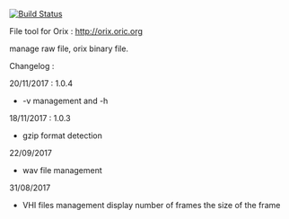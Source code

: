[![Build Status](https://travis-ci.org/oric-software/file.svg?branch=master)](https://travis-ci.org/oric-software/file)

File tool for Orix : http://orix.oric.org

manage raw file, orix binary file.

Changelog :

20/11/2017 : 1.0.4
* -v management and -h

18/11/2017 : 1.0.3
* gzip format detection

22/09/2017
* wav file management

31/08/2017
* VHI files management 
  display number of frames
  the size of the frame 